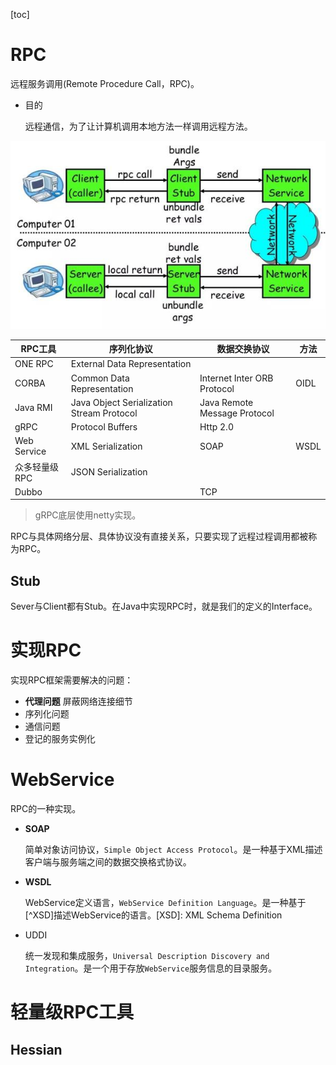 [toc]

# RPC

远程服务调用(Remote Procedure Call，RPC)。

- 目的

  远程通信，为了让计算机调用本地方法一样调用远程方法。

![img](../images/net/rpc.jpg)

| RPC工具       | 序列化协议                                | 数据交换协议                 | 方法 |
| ------------- | ----------------------------------------- | ---------------------------- | ---- |
| ONE RPC       | External Data Representation              |                              |      |
| CORBA         | Common Data Representation                | Internet Inter ORB Protocol  | OIDL |
| Java RMI      | Java Object Serialization Stream Protocol | Java Remote Message Protocol |      |
| gRPC          | Protocol Buffers                          | Http 2.0                     |      |
| Web Service   | XML Serialization                         | SOAP                         | WSDL |
| 众多轻量级RPC | JSON Serialization                        |                              |      |
| Dubbo         |                                           | TCP                          |      |

> gRPC底层使用netty实现。

RPC与具体网络分层、具体协议没有直接关系，只要实现了远程过程调用都被称为RPC。

## Stub

Sever与Client都有Stub。在Java中实现RPC时，就是我们的定义的Interface。	

# 实现RPC

实现RPC框架需要解决的问题：

- **代理问题**	屏蔽网络连接细节
- 序列化问题
- 通信问题
- 登记的服务实例化

# WebService

RPC的一种实现。

- **SOAP**

  简单对象访问协议，`Simple Object Access Protocol`。是一种基于XML描述客户端与服务端之间的数据交换格式协议。

- **WSDL**

  WebService定义语言，`WebService Definition Language`。是一种基于[^XSD]描述WebService的语言。[XSD]: XML Schema Definition

- UDDI

  统一发现和集成服务，`Universal Description Discovery and Integration`。是一个用于存放`WebService`服务信息的目录服务。

# 轻量级RPC工具

## Hessian